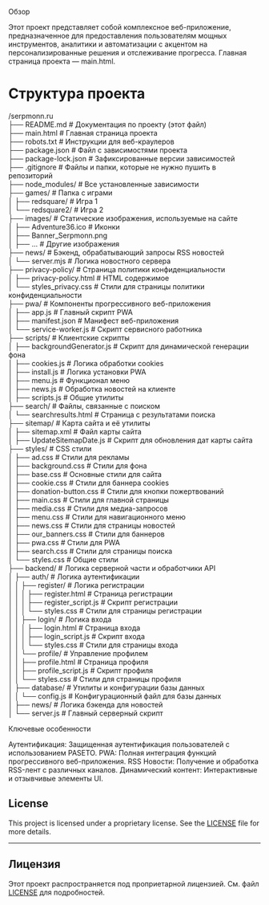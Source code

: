 Обзор

Этот проект представляет собой комплексное веб-приложение, предназначенное для предоставления пользователям мощных инструментов, аналитики и автоматизации с акцентом на персонализированные решения и отслеживание прогресса. Главная страница проекта — main.html.

# Структура проекта

/serpmonn.ru  
├── README.md                   # Документация по проекту (этот файл)  
├── main.html                   # Главная страница проекта  
├── robots.txt                  # Инструкции для веб-краулеров  
├── package.json                # Файл с зависимостями проекта  
├── package-lock.json           # Зафиксированные версии зависимостей  
├── .gitignore                  # Файлы и папки, которые не нужно пушить в репозиторий  
├── node_modules/               # Все установленные зависимости  
├── games/                      # Папка с играми  
│   ├── redsquare/              # Игра 1  
│   └── redsquare2/             # Игра 2  
├── images/                     # Статические изображения, используемые на сайте  
│   ├── Adventure36.ico         # Иконки  
│   ├── Banner_Serpmonn.png  
│   ├── ...                     # Другие изображения  
├── news/                       # Бэкенд, обрабатывающий запросы RSS новостей  
│   └── server.mjs              # Логика новостного сервера  
├── privacy-policy/             # Страница политики конфиденциальности  
│   ├── privacy-policy.html     # HTML содержимое  
│   └── styles_privacy.css      # Стили для страницы политики конфиденциальности  
├── pwa/                        # Компоненты прогрессивного веб-приложения  
│   ├── app.js                  # Главный скрипт PWA  
│   ├── manifest.json           # Манифест веб-приложения  
│   └── service-worker.js       # Скрипт сервисного работника  
├── scripts/                    # Клиентские скрипты  
│   ├── backgroundGenerator.js  # Скрипт для динамической генерации фона  
│   ├── cookies.js              # Логика обработки cookies  
│   ├── install.js              # Логика установки PWA  
│   ├── menu.js                 # Функционал меню  
│   ├── news.js                 # Обработка новостей на клиенте  
│   ├── scripts.js              # Общие утилиты  
├── search/                     # Файлы, связанные с поиском  
│   └── searchresults.html      # Страница с результатами поиска  
├── sitemap/                    # Карта сайта и её утилиты  
│   ├── sitemap.xml             # Файл карты сайта  
│   ├── UpdateSitemapDate.js    # Скрипт для обновления дат карты сайта  
├── styles/                     # CSS стили  
│   ├── ad.css                  # Стили для рекламы  
│   ├── background.css          # Стили для фона  
│   ├── base.css                # Основные стили для сайта  
│   ├── cookie.css              # Стили для баннера cookies  
│   ├── donation-button.css     # Стили для кнопки пожертвований  
│   ├── main.css                # Стили для главной страницы  
│   ├── media.css               # Стили для медиа-запросов  
│   ├── menu.css                # Стили для навигационного меню  
│   ├── news.css                # Стили для страницы новостей  
│   ├── our_banners.css         # Стили для баннеров  
│   ├── pwa.css                 # Стили для PWA  
│   ├── search.css              # Стили для страницы поиска  
│   └── styles.css              # Общие стили  
├── backend/                    # Логика серверной части и обработчики API  
│   ├── auth/                   # Логика аутентификации  
│   │   ├── register/           # Логика регистрации  
│   │   │   ├── register.html   # Страница регистрации  
│   │   │   ├── register_script.js # Скрипт регистрации  
│   │   │   └── styles.css      # Стили для страницы регистрации  
│   │   ├── login/              # Логика входа  
│   │   │   ├── login.html      # Страница входа  
│   │   │   ├── login_script.js # Скрипт входа  
│   │   │   └── styles.css      # Стили для страницы входа  
│   │   └── profile/            # Управление профилем  
│   │       ├── profile.html    # Страница профиля  
│   │       ├── profile_script.js # Скрипт профиля  
│   │       └── styles.css      # Стили для страницы профиля  
│   ├── database/               # Утилиты и конфигурации базы данных  
│   │   └── config.js           # Конфигурационный файл для базы данных  
│   ├── news/                   # Логика бэкенда для новостей  
│   └── server.js               # Главный серверный скрипт  


Ключевые особенности

Аутентификация: Защищенная аутентификация пользователей с использованием PASETO. 
PWA: Полная интеграция функций прогрессивного веб-приложения. 
RSS Новости: Получение и обработка RSS-лент с различных каналов. 
Динамический контент: Интерактивные и отзывчивые элементы UI.

## License

This project is licensed under a proprietary license. See the [LICENSE](./LICENSE) file for more details.

---

## Лицензия

Этот проект распространяется под проприетарной лицензией. См. файл [LICENSE](./LICENSE) для подробностей.
